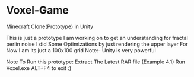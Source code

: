 # Voxel-Game
Minecraft Clone(Prototype) in Unity


This is just a prototype I am working on to get an understanding for fractal perlin noise
I did Some Optimizations by just rendering the upper layer 
For Now I am its just a 100x100 grid 
Note:-  Unity is very powerful

Note To Run this prototype:
Extract The Latest RAR file (Example 4.1)
Run Voxel.exe
ALT+F4 to exit :)
